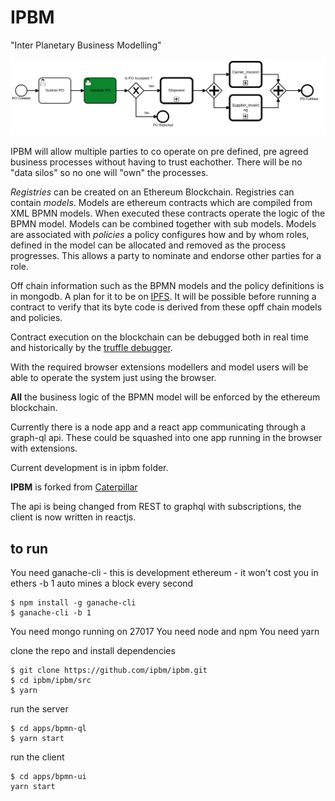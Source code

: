 # IPBM

"Inter Planetary Business Modelling"

![bpmn model](Screenshot%20from%202019-04-27%2012-53-12.png)

IPBM will allow multiple parties to co operate on pre defined, pre agreed business processes without having to trust eachother.  There will be no "data silos" so no one will "own" the processes.

*Registries* can be created on an Ethereum Blockchain.  Registries can contain *models*.  Models are ethereum contracts which are compiled from XML BPMN models.  When executed these contracts operate the logic of the BPMN model.  Models can be combined together with sub models.  Models are associated with *policies* a policy configures how and by whom roles, defined in the model can be allocated and removed as the process progresses.  This allows a party to nominate and endorse other parties for a role.

Off chain information such as the BPMN models and the policy definitions is in mongodb. A plan for it to be on [IPFS](https://ipfs.io/).  It will be possible before running a contract to verify that its byte code is derived from these opff chain models and policies.

Contract execution on the blockchain can be debugged both in real time and historically by the [truffle debugger](https://truffleframework.com/docs/truffle/getting-started/debugging-your-contracts).

With the required browser extensions modellers and model users will be able to operate the system just using the browser.

**All** the business logic of the BPMN model will be enforced by the ethereum blockchain.

Currently there is a node app and a react app communicating through a graph-ql api.  These could be squashed into one app running in the browser with extensions.

Current development is in ipbm folder.

**IPBM** is forked from [Caterpillar](https://github.com/orlenyslp/Caterpillar)

The api is being changed from REST to graphql with subscriptions, the client is now written in reactjs.

## to run

You need ganache-cli - this is development ethereum - it won't cost you in ethers
-b 1 auto mines a block every second

````
$ npm install -g ganache-cli
$ ganache-cli -b 1
````

You need mongo running on 27017
You need node and npm
You need yarn

clone the repo and install dependencies

````
$ git clone https://github.com/ipbm/ipbm.git
$ cd ipbm/ipbm/src
$ yarn
````

run the server
````
$ cd apps/bpmn-ql
$ yarn start
````

run the client
````
$ cd apps/bpmn-ui
yarn start
````



